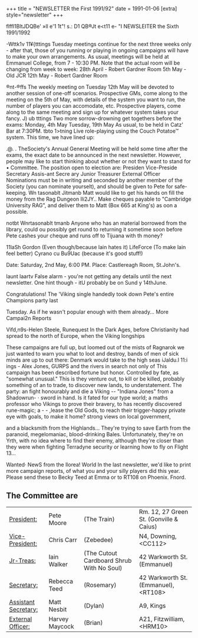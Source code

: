 +++
title = "NEWSLETTER the First 1991/92"
date = 1991-01-06
[extra]
style="newsletter"
+++


flffl1BltJDQBe'	»ll  e'1  1t"!
s.: D1 QB®Jt
e<t11 e- "I
NEWSLEITER the Sixth 1991/1992

-Wttk1v 11¥{tttings
Tuesday meetings continue for the next three weeks only - after that, those of you running or playing in ongoing campaigns will have to make your own arrangements. As usual, meetings will be held at Emmanuel College, from 7 - 10:30 PM. Note that the actual room will be changing from week to week:
28th April - Robert Gardner Room
5th May - Old JCR
12th May - Robert Gardner Room

®nt-®ffs
The weekly meeting on Tuesday 12th May will be devoted to another session of one-off scenarios. Prospective GMs, come along to the meeting on the 5th of May, with details of the system you want to run, the number of players you can accomodate, etc. Prospective players, come along to the same meeting and sign up for whatever system takes your fancy.
J)	ub  tttings
Two	more	sorrow-drowning get­ togethers before the exams:
Monday, 4th May Tuesday, 19th May
As usual, to be held in Catz' Bar at 7:30PM.
 tbto  1>tning
Live role-playing using the Couch Potatoe™ system. This time, we have
lined up:

 .@. .
TheSociety's	Annual	General Meeting will be held some time after the exams, the exact date to be announced in the next newsletter.		However, people may like to start thinking about whether or not they want to stand for • Committee.	The position	open to election are:
Presiden Vice-Preside
Secretary Assis-ant Secre ary
Junior Treasurer External Officer
Nominations must be in writing and
seconded by another member of the Society (you can nominate yourselt), and should be given to Pete for safe-keeping.
Wn tasonablt Jitmanb
Matt would like to get his hands on fill the money from the Rag Dungeon lli2JY.. Make cheques payable to "Cambridge University RAG", and deliver them to Matt (Box 665 at King's) as	oon a possible.

 notbt Wnrtasonablt
 tmanb
Anyone	who	has		an	material borrowed from the library, could	ou possibly get		round	to returning it sometime soon before Pete cashes your cheque and runs off to Tijuana with th money?

11laSh Gordon
(Even though/because lain hates it)
LifeForce
(To make lain feel better)
Cyrano cu Bu9Uac
(because  it's good  stuff!)

Date: Saturday, 2nd May, 6:00 PM.
Place: Castlereagh Room, St.John's.

launt laartv
False alarm - you're not getting any
details until the next newsletter. One hint though - itU probably be on Sund y 14thJune.

Congratulations!
The  'Viking single handedly took
down Pete's entire Champions party last

Tuesday.	As if he wasn't popular enough with them already...
More Campai2n Reports

Vifd,n9s-Helen Steele, Runequest
In the Dark Ages, before Christianity had spread to the north of Europe, when the Viking longships

These campaigns are full up, but		 loomed out of the mists of Ragnarok we	just	wanted	to	warn	you	what		to loot and destroy, bands of men of sick minds are up to out there:			 Denmark would take to the high seas iJaldu.l 11:i ings - Alex Jones, GURPS	and the rivers in search not only of This campaign has been described		 fortune but honor.	Controlled by fate,
as  "somewhat unusual."  This is   they venture out, to kill or be killed, probably  something  of  an  to trade, to discover new lands, to understatement.   The  party:  an   fight honourably and die a Viking -- "Indiana Jones" from a Shadowrun- ·   sword in hand.  Is it fated for our type  world; a  maths  professor  who   Vikings  to  prove  their  bravery,  to has recently discovered rune-magic; a - - ,lease the Old Gods, to reach their trigger-happy   private   eye  with    goals, to make it home?
strong  views  on  local  government,

and a blacksmith from the Highlands... They're trying to save Earth from the paranoid, megelomaniac, blood-drinking Bales. Unfortunately, they're on Yrth, with no idea where to find their enemy, although they're closer than they were when fighting Terradyne security or learning how to fly on Flight 13...

Wanted· NewS from the
llorea! World
In the last newsletter, we'd like to
print more campaign reports, of what you and your silly players did this year.  Please send these to Becky Teed at Emma or to RT108 on Phoenix. Fnord.

## The Committee are

|||||
|-|-|-|-|
|<ins> President:</ins>|Pete Moore|(The Train)| Rm. 12, 27 Green St. (Gonville & Caius)|
|<ins> Vice-President:</ins>|Chris Carr| (Zebedee)|N4, Downing, \<CC112\>|
|<ins> Jr-Treas:</ins>|Iain Walker| (The Cutout Cardboard Shrub With No Soul)|42 Warkworth St. (Emmanuel)|
|<ins> Secretary:</ins>|Rebecca Teed| (Rosemary)|42 Warkworth St. (Emmanuel), \<RT108\>  |
|<ins>Assistant Secretary:</ins>   |Matt Nesbit| (Dylan)|A9, Kings|
|<ins>External Officer:</ins>|Harvey Maycock | (Brian)|A21, Fitzwilliam, \<HRM10\>|
